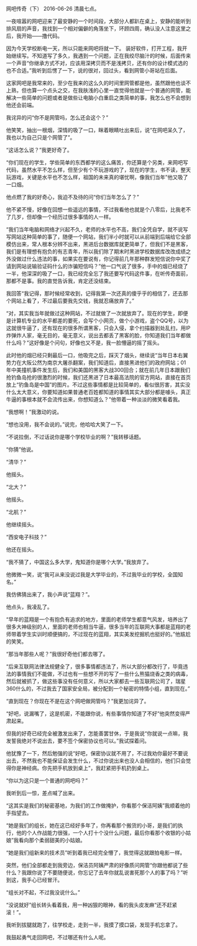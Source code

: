 网吧传奇（下）
2016-06-26
清晨七点。

一夜喧嚣的网吧迎来了最安静的一个时间段，大部分人都趴在桌上，安静的能听到排风扇的声音，我找到一个相对偏僻的角落坐下，环顾四周，确认没人注意这里之后，我开始——撸代码。

因为今天学校断电一天，所以只能来网吧将就一下。 装好软件，打开工程，我开始继续写。不知道写了多久，我遇到一个问题，正在我绞尽脑汁的时候，后面传来一个声音“你继承方式不对，应该用深拷贝而不是浅拷贝，还有你的设计模式选的也不合适。”我听到后愣了一下，说的很对，回过头，看到网管小哥站在后面。

这家网吧是我常来的，至少在我来的这么久的时间里网管都是他，虽然跟他也谈不上熟，但也算一个点头之交，在我肤浅的心里一直觉得他就是一个普通的网管，能解决一些简单的问题或者是做些让电脑小白重启之类简单的事，我怎么也不会想到他还会前端。

我诧异的问“你不是网管吗，怎么还会这个？”

他笑笑，抽出一根烟，深情的吸了一口，眯着眼睛吐出来后，说“在网吧呆久了，我也以为自己只是个网管了”。

“这话怎么说？”我更好奇了。

“你们现在的学生，学些简单的东西都学的这么痛苦，你还算是个另类，来网吧写代码，虽然水平不怎么样，但至少有个不玩游戏的了，现在的学生，书不读，整天玩游戏，关键是水平也不怎么样，祖国的未来真的堪忧啊，像我们当年”他又吸了一口烟。

他点燃了我的好奇心，我迫不及待的问“你们当年怎么了？”

他不紧不慢，好像在回想一些遥远的事情，不过我看他也就是个八零后，比我老不了几岁，但却像一个经历过很多事情的人一样。

“我们当年电脑和网络才兴起不久，老师的水平也不高，我们全凭自学，就不说写写网站这种简单的事了，随便一个网站，我们半小时就可以从前端到后端给它全部模仿出来，常人根本分辨不出来，黑进后台数据库就更简单了，但我们不是黑客，我们是有理想有抱负的有志青年，所以我们除了期末时黑进学校数据库改改成绩之外没做过什么违法的事，如果实在要说有，你记得前几年那种群发短信说你中奖了请到网站说输验证码什么的诈骗短信吗？”他一口气说了很多，手中的烟已经烧了一半，他深深的吸了一口，我已经完全忘了我还要写代码这件事，在听传奇面前，那都不是事。我的直觉告诉我，肯定还没结束。

我回答“我记得，那时候经常收到，记得我第一次还真的傻乎乎的相信了，还去那个网站上看了，不过最后要我先交钱，我就忍痛放弃了。”

“对，其实我当年就做过这种网站，不过就做了一次就放弃了。现在的学生，即便是计算机专业的水平都差的要死，会写个小网页，做个小游戏，盗个QQ号，以为这就很牛逼了，还有现在的很多所谓黑客，只会入侵，拿个扫描器到处乱扫，用IP炸弹炸人家，毫无目的，毫无意义，说出去都丢了黑客的脸，你知道我们当年都做什么吗？”这好像是个问句，好像也又不是，我一脸懵逼的摇了摇头。

此时他的烟已经只剩最后一口，他吸完之后，踩灭了烟头，继续说“当年日本右翼势力在大阪公然为南京大屠杀翻案，我们知道后，直接黑进他们的政府网站；01年中美撞机事件发生后，我们和美国的黑客大战300回合；就在前几年日本跟我们抢钓鱼岛抢的很激烈的时候，我们还黑进了日本最高法院的官方网站，直接在首页放上“钓鱼岛是中国”的图片。不过这些事情都是比较简单的，看似很厉害，其实没什么太大意义，你要知道如果普通老百姓都知道的事情其实大部分都是噱头，真正牛逼的事根本就不会流传出来，你想知道么？”他带着一种淡淡的微笑看着我。

“我想啊！”我激动的说。

“想也没用，我不会说的。”说完，他哈哈大笑了一下。

“不说拉倒，不过话说你是哪个学校毕业的啊？”我转移话题。

“你猜”他说。

“清华？”

他摇头。

“北大？”

他摇头。

“北航？”

他继续摇头。

“西安电子科技？”

他还在摇头。

“我不猜了，中国这么多大学，鬼知道你是哪个大学。”我放弃了。

他微微一笑，说“我可从来没说过我是大学毕业的，不过我毕业的学校，全国知名。”

我仿佛猜出来了，我小声说“蓝翔？”。

他点头，我凌乱了。

“早年的蓝翔是一个有抱负有追求的地方，里面的老师学生都意气风发，培养出了很多大神级别的人，里面的老师也相当牛逼，很多当年的互联网大事都是蓝翔的老师带着学生实训时顺便搞的，不过现在的蓝翔，其实美发挖掘机也挺好的。”他尴尬的笑笑。

“那当年那些人呢？”我很好奇他们都去哪了。

“后来互联网法律法规健全了，很多事情都违法了，所以大部分都改行了，毕竟违法的事情我们不能做，不过也有一些想不开的写了一些什么熊猫烧香之类的病毒，然后就被抓了，做这些事没有任何意义，所以大家都去一些互联网公司了，瑞星360什么的，不过我去了国家安全局，被分配到一个秘密的特情小组，直到现在。”

“直到现在？你现在不是在这个网吧做网管吗？”我更加诧异了。

“好吧，说漏嘴了，这是机密，不能跟你说，有些事情你知道了不好”他突然变得严肃起来。

但我的好奇已经完全被激发出来了，怎能善罢甘休，于是我说“你就说一点嘛，我发誓我绝对不说出去，要不签个保密协议也可以。”我试探着问。

他犹豫了一下，然后勉强的说“好吧，保密协议就不用了，不过我劝你最好不要说出去，不然我也不能保证会发生什么，不过你说出来也没人会相信的，他们只会觉得你是神经病。你先把手机放到桌上”，我赶紧把手机扔到桌上。

“你以为这只是一个普通的网吧吗？”

我听到后一惊，差点喊了出来。

“这其实是我们的秘密基地，为我们的工作做掩护，你看那个保洁阿姨”我顺着他的手指望去。

“她是我们的组长，她在这已经好多年了，你再看那个搬货的小哥，是我们的执行，他的个人作战能力很强，一个人打十个没什么问题，最后你看那个收银的小姑娘”我看向那个柔弱甜美的小姑娘。

“她是我们组新来的技术员”听到着我已经完全懵了，我觉得这就跟拍电影一样。

突然，他们全部都走到我旁边，保洁员阿姨严肃的好像质问网管“你跟他都说了些什么？我跟你说了不要随便说，你忘记了去年你就乱说害死那个人的事了吗？”听到这，我手心已经冒汗。

“组长对不起，不过我没说什么。”

“没说就好”组长转头看着我，用一种凶狠的眼神，看的我头皮发麻“还不赶紧滚！”。

我听到拔腿就跑了，往学校走，走到一半，我摸了摸口袋，发现手机忘拿了。

我鼓起勇气走回网吧，不过哪还有什么人呢。